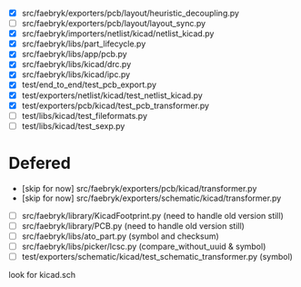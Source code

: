 - [x] src/faebryk/exporters/pcb/layout/heuristic_decoupling.py
- [ ] src/faebryk/exporters/pcb/layout/layout_sync.py
- [x] src/faebryk/importers/netlist/kicad/netlist_kicad.py
- [x] src/faebryk/libs/part_lifecycle.py
- [x] src/faebryk/libs/app/pcb.py
- [x] src/faebryk/libs/kicad/drc.py
- [x] src/faebryk/libs/kicad/ipc.py
- [x] test/end_to_end/test_pcb_export.py
- [x] test/exporters/netlist/kicad/test_netlist_kicad.py
- [x] test/exporters/pcb/kicad/test_pcb_transformer.py
- [ ] test/libs/kicad/test_fileformats.py
- [ ] test/libs/kicad/test_sexp.py

# Defered

- [skip for now] src/faebryk/exporters/pcb/kicad/transformer.py
- [skip for now] src/faebryk/exporters/schematic/kicad/transformer.py
- [ ] src/faebryk/library/KicadFootprint.py (need to handle old version still)
- [ ] src/faebryk/library/PCB.py (need to handle old version still)
- [ ] src/faebryk/libs/ato_part.py (symbol and checksum)
- [ ] src/faebryk/libs/picker/lcsc.py (compare_without_uuid & symbol)
- [ ] test/exporters/schematic/kicad/test_schematic_transformer.py (symbol)

look for kicad.sch
